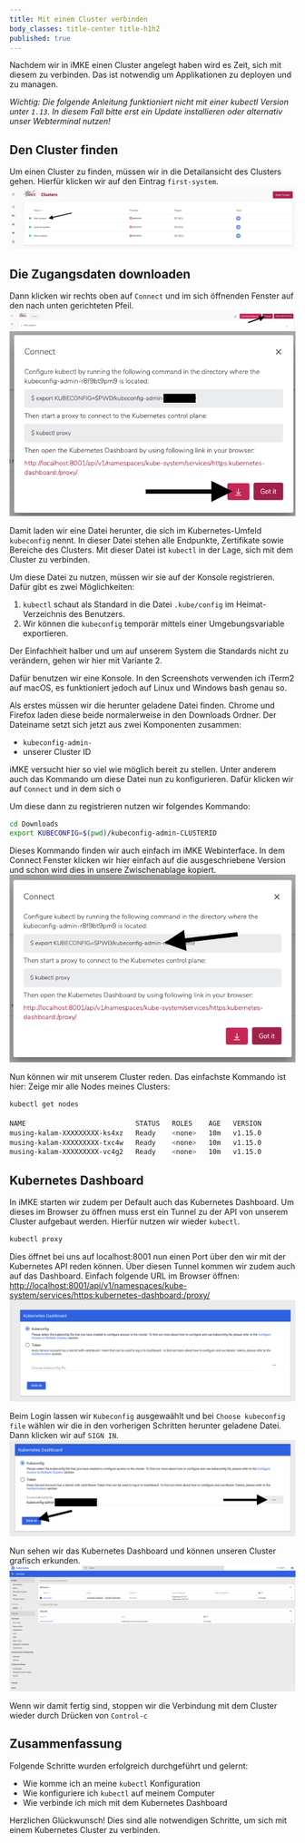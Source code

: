 ```yaml
---
title: Mit einem Cluster verbinden
body_classes: title-center title-h1h2
published: true
---
```


Nachdem wir in iMKE einen Cluster angelegt haben wird
es Zeit, sich mit diesem zu verbinden. Das ist notwendig um
Applikationen zu deployen und zu managen.

*Wichtig: Die folgende Anleitung funktioniert nicht mit einer
kubectl Version unter `1.13`. In diesem Fall bitte erst ein
Update installieren oder alternativ unser Webterminal nutzen!*

## Den Cluster finden

Um einen Cluster zu finden, müssen wir in die Detailansicht
des Clusters gehen.
Hierfür klicken wir auf den Eintrag `first-system`.
![Step 1](connect_1.png)

## Die Zugangsdaten downloaden

Dann klicken wir rechts oben auf `Connect` und im sich öffnenden
Fenster auf den nach unten gerichteten Pfeil.
![Step 2](connect_2.png)
![Step 2.2](connect_2_2.png)

Damit laden wir eine Datei herunter, die sich im Kubernetes-Umfeld
`kubeconfig` nennt. In dieser Datei stehen alle Endpunkte,
Zertifikate sowie Bereiche des Clusters. Mit dieser Datei ist
`kubectl`  in der Lage, sich mit dem Cluster zu verbinden.

Um diese Datei zu nutzen, müssen wir sie auf der Konsole
registrieren. Dafür gibt es zwei Möglichkeiten:

1. `kubectl` schaut als Standard in die Datei `.kube/config`
    im Heimat-Verzeichnis des Benutzers.
2. Wir können die `kubeconfig` temporär mittels einer Umgebungsvariable
    exportieren.

Der Einfachheit halber und um auf unserem System die Standards
nicht zu verändern, gehen wir hier mit Variante 2.

Dafür benutzen wir eine Konsole. In den Screenshots verwenden
ich iTerm2 auf macOS, es funktioniert jedoch auf Linux und Windows
bash genau so.

Als erstes müssen wir die herunter geladene Datei finden.
Chrome und Firefox laden diese beide normalerweise in den Downloads
Ordner. Der Dateiname setzt sich jetzt aus zwei Komponenten zusammen:

* `kubeconfig-admin-`
* unserer Cluster ID

iMKE versucht hier so viel wie möglich bereit zu stellen. Unter anderem
auch das Kommando um diese Datei nun zu konfigurieren. Dafür klicken wir
auf `Connect` und in dem sich o

Um diese dann zu registrieren nutzen wir folgendes Kommando:

```bash
cd Downloads
export KUBECONFIG=$(pwd)/kubeconfig-admin-CLUSTERID
```

Dieses Kommando finden wir auch einfach im iMKE Webinterface.
In dem Connect Fenster klicken wir hier einfach auf die ausgeschriebene
Version und schon wird dies in unsere Zwischenablage kopiert.
![Step 3](connect_3.png)

Nun können wir mit unserem Cluster reden. Das einfachste Kommando ist
hier: Zeige mir alle Nodes meines Clusters:

```bash
kubectl get nodes

NAME                           STATUS   ROLES    AGE   VERSION
musing-kalam-XXXXXXXXX-ks4xz   Ready    <none>   10m   v1.15.0
musing-kalam-XXXXXXXXX-txc4w   Ready    <none>   10m   v1.15.0
musing-kalam-XXXXXXXXX-vc4g2   Ready    <none>   10m   v1.15.0
```

## Kubernetes Dashboard

In iMKE starten wir zudem per Default auch das Kubernetes Dashboard.
Um dieses im Browser zu öffnen muss erst ein Tunnel zu der API von
unserem Cluster aufgebaut werden. Hierfür nutzen wir wieder `kubectl`.

```bash
kubectl proxy
```

Dies öffnet bei uns auf localhost:8001 nun einen Port über den wir mit
der Kubernetes API reden können. Über diesen Tunnel kommen wir zudem
auch auf das Dashboard. Einfach folgende URL im Browser öffnen:
[http://localhost:8001/api/v1/namespaces/kube-system/services/https:kubernetes-dashboard:/proxy/](http://localhost:8001/api/v1/namespaces/kube-system/services/https:kubernetes-dashboard:/proxy/)
![Step 4](connect_4.png)

Beim Login lassen wir `Kubeconfig` ausgewaählt und bei
`Choose kubeconfig file` wählen wir die in den vorherigen
Schritten herunter geladene Datei. Dann klicken wir auf `SIGN IN`.
![Step 5](connect_5.png)

Nun sehen wir das Kubernetes Dashboard und können
 unseren Cluster grafisch erkunden.
![Step 6](connect_6.png)

Wenn wir damit fertig sind, stoppen wir die Verbindung mit dem Cluster
wieder durch Drücken von `Control-c`

## Zusammenfassung

Folgende Schritte wurden erfolgreich durchgeführt und gelernt:

* Wie komme ich an meine `kubectl` Konfiguration
* Wie konfiguriere ich `kubectl` auf meinem Computer
* Wie verbinde ich mich mit dem Kubernetes Dashboard

Herzlichen Glückwunsch! Dies sind alle notwendigen Schritte, um sich
mit einem Kubernetes Cluster zu verbinden.
